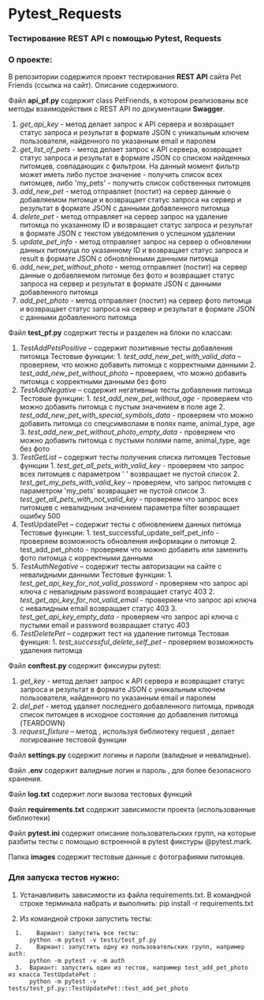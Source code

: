 # Pytest_Requests
### Тестирование REST API с помощью Pytest, Requests

### О проекте:
В репозитории содержится проект тестирования **REST API** сайта Pet Friends (ссылка на сайт).
Описание содержимого.

Файл **api_pf.py** содержит class PetFriends, в котором реализованы все методы взаимодействия с REST API по документации **Swagger**.
  1.	*get_api_key* - метод делает запрос к API сервера и возвращает статус запроса и результат в формате JSON с уникальным ключем пользователя, найденного по указанным email и паролем
  2.	*get_list_of_pets* - метод делает запрос к API сервера, возвращает статус запроса и результат в формате JSON со списком найденных питомцев, совпадающих с фильтром. На данный момент фильтр может иметь либо пустое значение - получить список всех             питомцев, либо 'my_pets' - получить список собственных питомцев
  3.	*add_new_pet* - метод отправляет (постит) на сервер данные о добавляемом питомце и возвращает статус запроса на сервер и результат в формате JSON с данными добавленного питомца
  4.	*delete_pet* - метод отправляет на сервер запрос на удаление питомца по указанному ID и возвращает статус запроса и результат в формате JSON с текстом уведомления о успешном удалении
  5.	*update_pet_info* - метод отправляет запрос на сервер о обновлении данных питомуца по указанному ID и возвращает статус запроса и result в формате JSON с обновлёнными данными питомца
  6.	*add_new_pet_without_photo* - метод отправляет (постит) на сервер данные о добавляемом питомце без фото и возвращает статус запроса на сервер и результат в формате JSON с данными добавленного питомца
  7.	*add_pet_photo* - метод отправляет (постит) на сервер фото питомца и возвращает статус  запроса на сервер и результат в формате JSON с данными добавленного питомца  
   
 Файл **test_pf.py** содержит тесты и разделен на блоки по классам:
  1.	*TestAddPetsPositive* – содержит позитивные тесты добавления питомца
      Тестовые функции:
       1.	 *test_add_new_pet_with_valid_data* – проверяем, что можно добавить питомца с       корректными данными
       2.	 *test_add_new_pet_without_photo* – проверяем, что можно добавить питомца с корректными данными без фото
  2.	*TestAddNegative* – содержит негативные тесты добавления питомца
      Тестовые функции:
       1.	*test_add_new_pet_without_age* - проверяем что можно добавить питомца c пустым      значением в поле age
       2.  *test_add_new_pet_with_speсial_symbols_data* - проверяем что можно добавить питомца со спецсимволами в полях name, animal_type, age
       3.  *test_add_new_pet_without_photo_empty_data* - проверяем что можно добавить питомца с пустыми полями name, animal_type, age без фото
  3.	*TestGetList* – содержит тесты получения списка питомцев
      Тестовые функции
       1.	*test_get_all_pets_with_valid_key* - проверяем что запрос всех питомцев c параметром ' ' возвращает не пустой список
       2.	*test_get_my_pets_with_valid_key* – проверяем, что запрос питомцев c параметром 'my_pets' возвращает не пустой список
       3.	*test_get_all_pets_with_not_valid_key* - проверяем что запрос всех питомцев c невалидным значением параметра filter возвращает ошибку 500
  4.	TestUpdatePet – содержит тесты с обновлением данных питомца
      Тестовые функции:
       1.	test_successful_update_self_pet_info - проверяем возможность обновления информации о питомце
       2.	test_add_pet_photo - проверяем что можно добавить или заменить фото питомца с корректными данными
  5.	*TestAuthNegative* – содержит тесты авторизации на сайте с невалидными данными
      Тестовые функции:
       1.	*test_get_api_key_for_not_valid_password* - проверяем что запрос api ключа с невалидным password возвращает статус 403
       2.	*test_get_api_key_for_not_valid_email* - проверяем что запрос api ключа с невалидным email возвращает статус 403
       3.	*test_get_api_key_empty_data* - проверяем что запрос api ключа с пустыми email и password возвращает статус 403
  6.	*TestDeletePet* – содержит тест на удаление питомца
      Тестовая функция:
       1.	*test_successful_delete_self_pet* - проверяем возможность удаления питомца
       
Файл **conftest.py** содержит фиксиуры pytest:
  1.	*get_key* - метод делает запрос к API сервера и возвращает статус запроса и результат в формате  JSON с уникальным ключем пользователя, найденного по указанным email и паролем
  2.	*del_pet* - метод удаляет последнего добавленного питомца, приводя список питомцев в исходное состояние до добавления питомца (TEARDOWN)
  3.	*request_fixture* – метод , используя библиотеку request , делает логирование тестовой функции
  
Файл **settings.py** содержит логины и пароли (валидные и невалидные).

Файл **.env** содержит валидные логин и пароль , для более безопасного хранения.

Файл **log.txt** содержит логи вызова тестовых функций

Файл **requirements.txt** содержит зависимости проекта (использованные библиотеки)

Файл **pytest.ini** содержит описание пользовательских групп, на которые разбиты тесты с помощью встроенной в pytest фикстуры @pytest.mark.

Папка **images** содержит тестовые данные с фотографиями питомцев.

### Для запуска тестов нужно:
   1.	Устанавливить зависимости из файла requirements.txt.
      В командной строке терминала набрать и выполнить: pip install -r requirements.txt
      
   2.	Из командной строки запустить тесты: 
   
      1.	Вариант: запустить все тесты: 
          python -m pytest -v tests/test_pf.py
      2.	Вариант: запустить одну из пользовательских групп, например auth:
          python -m pytest -v -m auth
      3.  Вариант: запустить один из тестов, например test_add_pet_photo из класса TestUpdatePet :
          python -m pytest -v tests/test_pf.py::TestUpdatePet::test_add_pet_photo
